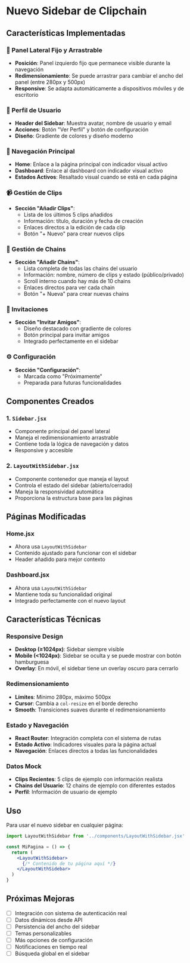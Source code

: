 # Nuevo Sidebar de Clipchain

## Características Implementadas

### 🎯 Panel Lateral Fijo y Arrastrable
- **Posición**: Panel izquierdo fijo que permanece visible durante la navegación
- **Redimensionamiento**: Se puede arrastrar para cambiar el ancho del panel (entre 280px y 500px)
- **Responsive**: Se adapta automáticamente a dispositivos móviles y de escritorio

### 👤 Perfil de Usuario
- **Header del Sidebar**: Muestra avatar, nombre de usuario y email
- **Acciones**: Botón "Ver Perfil" y botón de configuración
- **Diseño**: Gradiente de colores y diseño moderno

### 🧭 Navegación Principal
- **Home**: Enlace a la página principal con indicador visual activo
- **Dashboard**: Enlace al dashboard con indicador visual activo
- **Estados Activos**: Resaltado visual cuando se está en cada página

### 📹 Gestión de Clips
- **Sección "Añadir Clips"**: 
  - Lista de los últimos 5 clips añadidos
  - Información: título, duración y fecha de creación
  - Enlaces directos a la edición de cada clip
  - Botón "+ Nuevo" para crear nuevos clips

### 🔗 Gestión de Chains
- **Sección "Añadir Chains"**:
  - Lista completa de todas las chains del usuario
  - Información: nombre, número de clips y estado (público/privado)
  - Scroll interno cuando hay más de 10 chains
  - Enlaces directos para ver cada chain
  - Botón "+ Nueva" para crear nuevas chains

### 👥 Invitaciones
- **Sección "Invitar Amigos"**:
  - Diseño destacado con gradiente de colores
  - Botón principal para invitar amigos
  - Integrado perfectamente en el sidebar

### ⚙️ Configuración
- **Sección "Configuración"**:
  - Marcada como "Próximamente"
  - Preparada para futuras funcionalidades

## Componentes Creados

### 1. `Sidebar.jsx`
- Componente principal del panel lateral
- Maneja el redimensionamiento arrastrable
- Contiene toda la lógica de navegación y datos
- Responsive y accesible

### 2. `LayoutWithSidebar.jsx`
- Componente contenedor que maneja el layout
- Controla el estado del sidebar (abierto/cerrado)
- Maneja la responsividad automática
- Proporciona la estructura base para las páginas

## Páginas Modificadas

### Home.jsx
- Ahora usa `LayoutWithSidebar`
- Contenido ajustado para funcionar con el sidebar
- Header añadido para mejor contexto

### Dashboard.jsx
- Ahora usa `LayoutWithSidebar`
- Mantiene toda su funcionalidad original
- Integrado perfectamente con el nuevo layout

## Características Técnicas

### Responsive Design
- **Desktop (≥1024px)**: Sidebar siempre visible
- **Mobile (<1024px)**: Sidebar se oculta y se puede mostrar con botón hamburguesa
- **Overlay**: En móvil, el sidebar tiene un overlay oscuro para cerrarlo

### Redimensionamiento
- **Límites**: Mínimo 280px, máximo 500px
- **Cursor**: Cambia a `col-resize` en el borde derecho
- **Smooth**: Transiciones suaves durante el redimensionamiento

### Estado y Navegación
- **React Router**: Integración completa con el sistema de rutas
- **Estado Activo**: Indicadores visuales para la página actual
- **Navegación**: Enlaces directos a todas las funcionalidades

### Datos Mock
- **Clips Recientes**: 5 clips de ejemplo con información realista
- **Chains del Usuario**: 12 chains de ejemplo con diferentes estados
- **Perfil**: Información de usuario de ejemplo

## Uso

Para usar el nuevo sidebar en cualquier página:

```jsx
import LayoutWithSidebar from '../components/LayoutWithSidebar.jsx'

const MiPagina = () => {
  return (
    <LayoutWithSidebar>
      {/* Contenido de tu página aquí */}
    </LayoutWithSidebar>
  )
}
```

## Próximas Mejoras

- [ ] Integración con sistema de autenticación real
- [ ] Datos dinámicos desde API
- [ ] Persistencia del ancho del sidebar
- [ ] Temas personalizables
- [ ] Más opciones de configuración
- [ ] Notificaciones en tiempo real
- [ ] Búsqueda global en el sidebar
